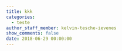 ```yaml
---
title: kkk
categories:
  - teste
author_staff_member: kelvin-tesche-ievenes
show_comments: false
date: 2018-06-29 00:00:00
---
```


